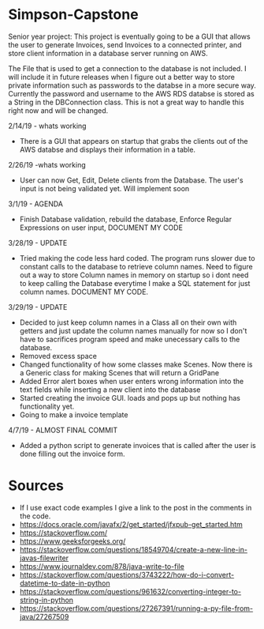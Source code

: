 # Simpson-Capstone
Senior year project:
  This project is eventually going to be a GUI that allows the user to generate Invoices, send Invoices to a connected printer, and store client information in a database server running on AWS.

The File that is used to get a connection to the database is not included. I will include it in future releases when I figure out a better way to store private information such as passwords to the databse in a more secure way. Currently the password and username to the AWS RDS databse is stored as a String in the DBConnection class. This is not a great way to handle this right now and will be changed.

2/14/19 - whats working
- There is a GUI that appears on startup that grabs the clients out of the AWS databse and displays their information in a table. 

2/26/19 -whats working
- User can now Get, Edit, Delete clients from the Database. The user's input is not being validated yet. Will implement soon

3/1/19 - AGENDA
- Finish Database validation, rebuild the database, Enforce Regular Expressions on user input, DOCUMENT MY CODE

3/28/19 - UPDATE
- Tried making the code less hard coded. The program runs slower due to constant calls to the database to retrieve column names. Need to figure out a way to store Column names in memory on startup so i dont need to keep calling the Database everytime I make a SQL statement for just column names. DOCUMENT MY CODE.

3/29/19 - UPDATE
- Decided to just keep column names in a Class all on their own with getters and just update the column names manually for now so I don't have to sacrifices program speed and make unecessary calls to the database.
- Removed excess space
- Changed functionality of how some classes make Scenes. Now there is a Generic class for making Scenes that will return a GridPane
- Added Error alert boxes when user enters wrong information into the text fields while inserting a new client into the database
- Started creating the invoice GUI. loads and pops up but nothing has functionality yet.
- Going to make a invoice template

4/7/19 - ALMOST FINAL COMMIT

- Added a python script to generate invoices that is called after the user is done filling out the invoice form.

# Sources
- If I use exact code examples I give a link to the post in the comments in the code.
- https://docs.oracle.com/javafx/2/get_started/jfxpub-get_started.htm
- https://stackoverflow.com/
- https://www.geeksforgeeks.org/
- https://stackoverflow.com/questions/18549704/create-a-new-line-in-javas-filewriter
- https://www.journaldev.com/878/java-write-to-file
- https://stackoverflow.com/questions/3743222/how-do-i-convert-datetime-to-date-in-python
- https://stackoverflow.com/questions/961632/converting-integer-to-string-in-python
- https://stackoverflow.com/questions/27267391/running-a-py-file-from-java/27267509
